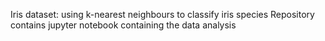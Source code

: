 
Iris dataset: using k-nearest neighbours to classify iris species
Repository contains jupyter notebook containing the data analysis
